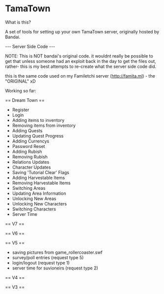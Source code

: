 # TamaTown
What is this?

A set of tools for setting up your own TamaTown server, originally hosted by Bandai.

--- Server Side Code ---

NOTE: This is NOT bandai's original code. it wouldnt really be possible to get that unless someone had an exploit back in the day to get the files out, rather- this is my best attempts to re-create what the server side code did.

this is the same code used on my Familetchi server (http://famita.ml) - the "ORIGINAL" xD


Working so far: 

== Dream Town ==
- Register
- Login
- Adding items to inventory
- Removing items from inventory
- Adding Quests
- Updating Quest Progress
- Adding Currencys
- Password Reset
- Adding Rubish
- Removing Rubish
- Relations Updates
- Character Updates
- Saving 'Tutorial Clear' Flags
- Adding Harvestable Items
- Removing Harvestable Items
- Switching Areas
- Updating Area Information
- Unlocking New Areas
- Unlocking New Characters
- Switching Characters
- Server Time

== V7 ==


== V6 ==


== V5 ==
- saving pictures from game_rollercoaster.swf
- survey/poll entries (request type 5)
- login/logout (request type 1)
- server time for suvioneirs (request type 2)

== V4 ==


== V3 ==
